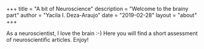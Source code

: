 +++
title = "A bit of Neuroscience"
description = "Welcome to the brainy part"
author = "Yacila I. Deza-Araujo"
date = "2019-02-28"
layout = "about"
+++




As a neuroscientist, I love the brain :-)
Here you will find a short assessment of neuroscientific articles. Enjoy!






